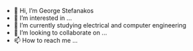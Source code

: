 - 👋 Hi, I’m George Stefanakos
- 👀 I’m interested in ...
- 🌱 I’m currently studying electrical and computer engineering
- 💞️ I’m looking to collaborate on ...
- 📫 How to reach me ...

<!---
ggstefanakos/ggstefanakos is a ✨ special ✨ repository because its `README.md` (this file) appears on your GitHub profile.
You can click the Preview link to take a look at your changes.
--->
